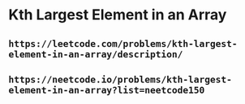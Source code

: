 # Kth Largest Element in an Array

## `https://leetcode.com/problems/kth-largest-element-in-an-array/description/`

## `https://neetcode.io/problems/kth-largest-element-in-an-array?list=neetcode150`

